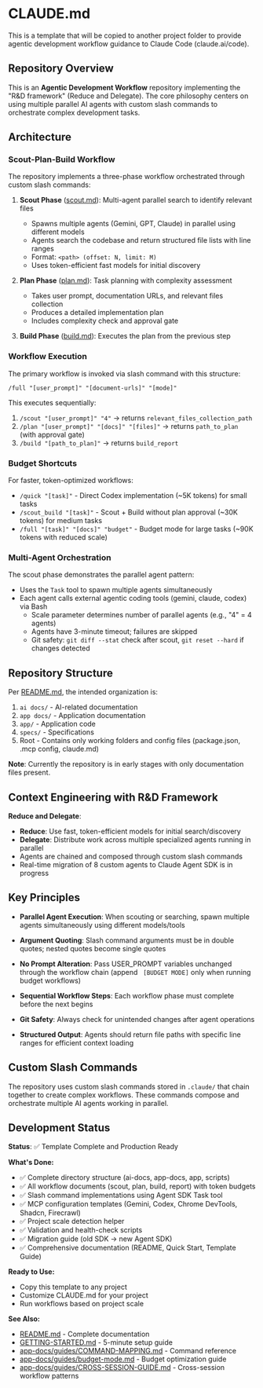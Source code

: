 # CLAUDE.md

This is a template that will be copied to another project folder to provide agentic development workflow guidance to Claude Code (claude.ai/code).

## Repository Overview

This is an **Agentic Development Workflow** repository implementing the "R&D framework" (Reduce and Delegate). The core philosophy centers on using multiple parallel AI agents with custom slash commands to orchestrate complex development tasks.

## Architecture

### Scout-Plan-Build Workflow

The repository implements a three-phase workflow orchestrated through custom slash commands:

1. **Scout Phase** ([scout.md](scout.md)): Multi-agent parallel search to identify relevant files
   - Spawns multiple agents (Gemini, GPT, Claude) in parallel using different models
   - Agents search the codebase and return structured file lists with line ranges
   - Format: `<path> (offset: N, limit: M)`
   - Uses token-efficient fast models for initial discovery

2. **Plan Phase** ([plan.md](plan.md)): Task planning with complexity assessment
   - Takes user prompt, documentation URLs, and relevant files collection
   - Produces a detailed implementation plan
   - Includes complexity check and approval gate

3. **Build Phase** ([build.md](build.md)): Executes the plan from the previous step

### Workflow Execution

The primary workflow is invoked via slash command with this structure:
```
/full "[user_prompt]" "[document-urls]" "[mode]"
```

This executes sequentially:
1. `/scout "[user_prompt]" "4"` → returns `relevant_files_collection_path`
2. `/plan "[user_prompt]" "[docs]" "[files]"` → returns `path_to_plan` (with approval gate)
3. `/build "[path_to_plan]"` → returns `build_report`

### Budget Shortcuts

For faster, token-optimized workflows:
- `/quick "[task]"` - Direct Codex implementation (~5K tokens) for small tasks
- `/scout_build "[task]"` - Scout + Build without plan approval (~30K tokens) for medium tasks
- `/full "[task]" "[docs]" "budget"` - Budget mode for large tasks (~90K tokens with reduced scale)

### Multi-Agent Orchestration

The scout phase demonstrates the parallel agent pattern:
- Uses the `Task` tool to spawn multiple agents simultaneously
- Each agent calls external agentic coding tools (gemini, claude, codex) via Bash
   - Scale parameter determines number of parallel agents (e.g., "4" = 4 agents)
   - Agents have 3-minute timeout; failures are skipped
   - Git safety: `git diff --stat` check after scout, `git reset --hard` if changes detected

## Repository Structure

Per [README.md](README.md), the intended organization is:
1. `ai docs/` - AI-related documentation
2. `app docs/` - Application documentation
3. `app/` - Application code
4. `specs/` - Specifications
5. Root - Contains only working folders and config files (package.json, .mcp config, claude.md)

**Note**: Currently the repository is in early stages with only documentation files present.

## Context Engineering with R&D Framework

**Reduce and Delegate**:
- **Reduce**: Use fast, token-efficient models for initial search/discovery
- **Delegate**: Distribute work across multiple specialized agents running in parallel
- Agents are chained and composed through custom slash commands
- Real-time migration of 8 custom agents to Claude Agent SDK is in progress

## Key Principles

- **Parallel Agent Execution**: When scouting or searching, spawn multiple agents simultaneously using different models/tools
- **Argument Quoting**: Slash command arguments must be in double quotes; nested quotes become single quotes
- **No Prompt Alteration**: Pass USER_PROMPT variables unchanged through the workflow chain (append ` [BUDGET MODE]` only when running budget workflows)
- **Sequential Workflow Steps**: Each workflow phase must complete before the next begins
- **Git Safety**: Always check for unintended changes after agent operations

- **Structured Output**: Agents should return file paths with specific line ranges for efficient context loading

## Custom Slash Commands

The repository uses custom slash commands stored in `.claude/` that chain together to create complex workflows. These commands compose and orchestrate multiple AI agents working in parallel.

## Development Status

**Status**: ✅ Template Complete and Production Ready

**What's Done:**
- ✅ Complete directory structure (ai-docs, app-docs, app, scripts)
- ✅ All workflow documents (scout, plan, build, report) with token budgets
- ✅ Slash command implementations using Agent SDK Task tool
- ✅ MCP configuration templates (Gemini, Codex, Chrome DevTools, Shadcn, Firecrawl)
- ✅ Project scale detection helper
- ✅ Validation and health-check scripts
- ✅ Migration guide (old SDK → new Agent SDK)
- ✅ Comprehensive documentation (README, Quick Start, Template Guide)

**Ready to Use:**
- Copy this template to any project
- Customize CLAUDE.md for your project
- Run workflows based on project scale

**See Also:**
- [README.md](README.md) - Complete documentation
- [GETTING-STARTED.md](GETTING-STARTED.md) - 5-minute setup guide
- [app-docs/guides/COMMAND-MAPPING.md](app-docs/guides/COMMAND-MAPPING.md) - Command reference
- [app-docs/guides/budget-mode.md](app-docs/guides/budget-mode.md) - Budget optimization guide
- [app-docs/guides/CROSS-SESSION-GUIDE.md](app-docs/guides/CROSS-SESSION-GUIDE.md) - Cross-session workflow patterns
